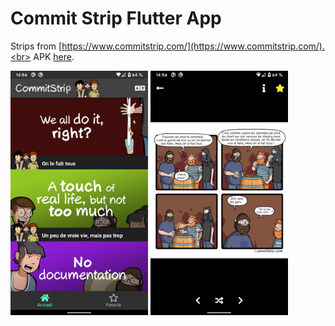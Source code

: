 # Commit Strip Flutter App

Strips from [https://www.commitstrip.com/](https://www.commitstrip.com/).<br>
APK [here](https://drive.google.com/file/d/1aavYLvWmE5ZBWDfBnEq0XwpPoBNM3eBF/view?usp=sharing).

<p float="left">
  <img src="https://raw.githubusercontent.com/fabricenyonato/commit-strip/main/commit-strip-flutter/flutter_01.png" width="220" />
  <img src="https://raw.githubusercontent.com/fabricenyonato/commit-strip/main/commit-strip-flutter/flutter_02.png" width="220" />
</p>